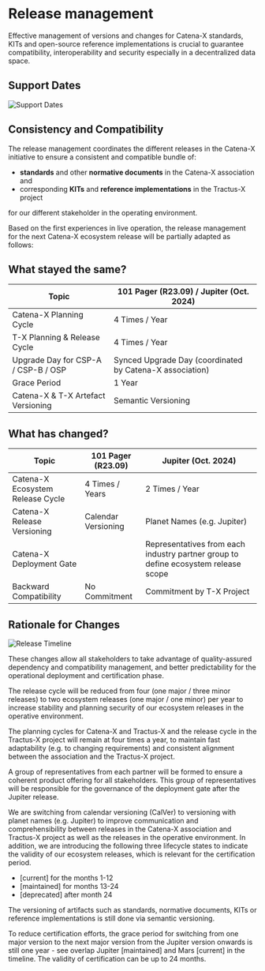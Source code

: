 # Release management

Effective management of versions and changes for Catena-X standards, KITs and open-source reference implementations is crucial to guarantee compatibility, interoperability and security especially in a decentralized data space.

## Support Dates

![Support Dates](/img/support-dates.jpg)

## Consistency and Compatibility

The release management coordinates the different releases in the Catena-X initiative to ensure a consistent and compatible bundle of:

- **standards** and other **normative documents** in the Catena-X association and
- corresponding **KITs** and **reference implementations** in the Tractus-X project

for our different stakeholder in the operating environment.

Based on the first experiences in live operation, the release management for the next Catena-X ecosystem release will be partially adapted as follows:

## What stayed the same?

| Topic                               | 101 Pager (R23.09) / Jupiter (Oct. 2024)            |
| ----------------------------------- | --------------------------------------------------- |
| Catena-X Planning Cycle                  | 4 Times / Year                                      |
| T-X Planning & Release Cycle        | 4 Times / Year                                      |
| Upgrade Day for CSP-A / CSP-B / OSP | Synced Upgrade Day (coordinated by Catena-X association) |
| Grace Period                        | 1 Year                                              |
| Catena-X & T-X Artefact Versioning       | Semantic Versioning                                 |

## What has changed?

| Topic                       | 101 Pager (R23.09)  | Jupiter (Oct. 2024)                                                                |
| --------------------------- | ------------------- | ---------------------------------------------------------------------------------- |
| Catena-X Ecosystem Release Cycle | 4 Times / Years     | 2 Times / Year                                                                     |
| Catena-X Release Versioning      | Calendar Versioning | Planet Names (e.g. Jupiter)                                                        |
| Catena-X Deployment Gate         |                     | Representatives from each industry partner group to define ecosystem release scope |
| Backward Compatibility      | No Commitment       | Commitment by T-X Project                                                          |

## Rationale for Changes

![Release Timeline](/img/release-schedule.png)

These changes allow all stakeholders to take advantage of quality-assured dependency and compatibility management, and better predictability for the operational deployment and certification phase.

The release cycle will be reduced from four (one major / three minor releases) to two ecosystem releases (one major / one minor) per year to increase stability and planning security of our ecosystem releases in the operative environment.

The planning cycles for Catena-X and Tractus-X and the release cycle in the Tractus-X project will remain at four times a year, to maintain fast adaptability (e.g. to changing requirements) and consistent alignment between the association and the Tractus-X project.

A group of representatives from each partner will be formed to ensure a coherent product offering for all stakeholders. This group of representatives will be responsible for the governance of the deployment gate after the Jupiter release.

We are switching from calendar versioning (CalVer) to versioning with planet names (e.g. Jupiter) to improve communication and comprehensibility between releases in the Catena-X association and Tractus-X project as well as the releases in the operative environment. In addition, we are introducing the following three lifecycle states to indicate the validity of our ecosystem releases, which is relevant for the certification period.

- [current] for the months 1-12
- [maintained] for months 13-24
- [deprecated] after month 24

The versioning of artifacts such as standards, normative documents, KITs or reference implementations is still done via semantic versioning.

To reduce certification efforts, the grace period for switching from one major version to the next major version from the Jupiter version onwards is still one year - see overlap Jupiter [maintained] and Mars [current] in the timeline. The validity of certification can be up to 24 months.
